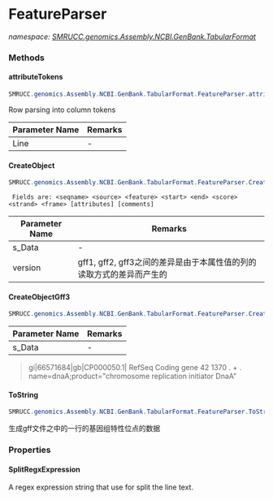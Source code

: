 ﻿# FeatureParser
_namespace: [SMRUCC.genomics.Assembly.NCBI.GenBank.TabularFormat](./index.md)_





### Methods

#### attributeTokens
```csharp
SMRUCC.genomics.Assembly.NCBI.GenBank.TabularFormat.FeatureParser.attributeTokens(System.String)
```
Row parsing into column tokens

|Parameter Name|Remarks|
|--------------|-------|
|Line|-|


#### CreateObject
```csharp
SMRUCC.genomics.Assembly.NCBI.GenBank.TabularFormat.FeatureParser.CreateObject(System.String,System.Int32)
```
```
 Fields are: <seqname> <source> <feature> <start> <end> <score> <strand> <frame> [attributes] [comments]
 ```

|Parameter Name|Remarks|
|--------------|-------|
|s_Data|-|
|version|gff1, gff2, gff3之间的差异是由于本属性值的列的读取方式的差异而产生的|


#### CreateObjectGff3
```csharp
SMRUCC.genomics.Assembly.NCBI.GenBank.TabularFormat.FeatureParser.CreateObjectGff3(System.String)
```


|Parameter Name|Remarks|
|--------------|-------|
|s_Data|-|

> 
>  gi|66571684|gb|CP000050.1|	RefSeq	Coding gene	42	1370	.	+	.	name=dnaA;product="chromosome replication initiator DnaA"
>  

#### ToString
```csharp
SMRUCC.genomics.Assembly.NCBI.GenBank.TabularFormat.FeatureParser.ToString(SMRUCC.genomics.Assembly.NCBI.GenBank.TabularFormat.Feature)
```
生成gff文件之中的一行的基因组特性位点的数据


### Properties

#### SplitRegxExpression
A regex expression string that use for split the line text.
